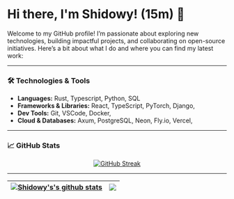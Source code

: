 # Hi there, I'm Shidowy! (15m) 👋

Welcome to my GitHub profile! I’m passionate about exploring new technologies, building impactful projects, and collaborating on open-source initiatives. Here’s a bit about what I do and where you can find my latest work:

---

### 🛠 Technologies & Tools
- **Languages:** Rust, Typescript, Python, SQL
- **Frameworks & Libraries:** React, TypeScript, PyTorch, Django,
- **Dev Tools:** Git, VSCode, Docker,
- **Cloud & Databases:** Axum, PostgreSQL, Neon, Fly.io, Vercel, 

---

### 📈 GitHub Stats
<p align="center">
  <a href="https://git.io/streak-stats"><img src="https://streak-stats.demolab.com?user=Shidowy&theme=tokyonight-duo" alt="GitHub Streak" /></a>
</p>

---
| <a href="https://github.com/Shidowy/github-readme-stats"><img align="center" src="https://github-readme-stats.vercel.app/api?username=Shidowy&show_icons=true&include_all_commits=true&theme=dark&hide_border=true" alt="Shidowy's's github stats" /></a> | <a href="https://github.com/Shidowy/github-readme-stats"> <img align="center" src="https://github-readme-stats.vercel.app/api/top-langs/?username=Shidowy&layout=compact&theme=dark&hide=css,html,javascript&hide_border=true" /></a> |
| ------------- | ------------- |


